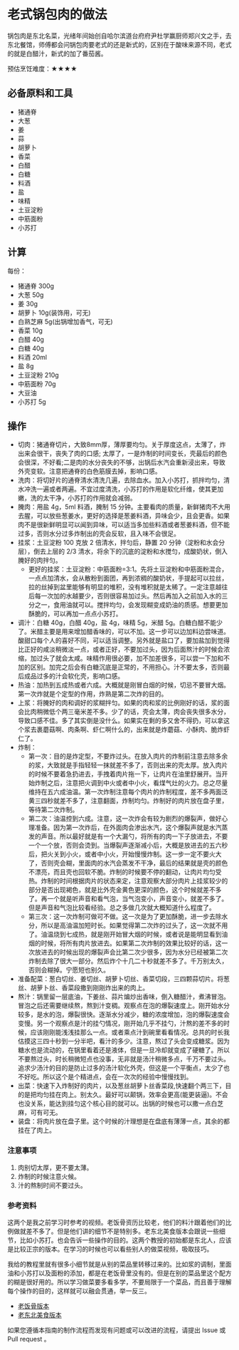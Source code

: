 # 老式锅包肉的做法

锅包肉是东北名菜，光绪年间始创自哈尔滨道台府府尹杜学赢厨师郑兴文之手，去东北餐馆，师傅都会问锅包肉要老式的还是新式的，区别在于酸味来源不同，老式的就是白醋汁，新式的加了番茄酱。

预估烹饪难度：★★★★

## 必备原料和工具

- 猪通脊
- 大葱
- 姜
- 蒜
- 胡萝卜
- 香菜
- 白醋
- 白糖
- 料酒
- 盐
- 味精
- 土豆淀粉
- 中筋面粉
- 小苏打

## 计算

每份：

- 猪通脊 300g
- 大葱 50g
- 姜 30g
- 胡萝卜 10g(装饰用，可无)
- 白熟芝麻 5g(出锅增加香气，可无)
- 香菜 10g
- 白醋 40g
- 白糖 40g
- 料酒 20ml
- 盐 8g
- 土豆淀粉 210g
- 中筋面粉 70g
- 大豆油
- 小苏打 5g

## 操作

- 切肉：猪通脊切片，大致8mm厚，薄厚要均匀。关于厚度这点，太薄了，炸出来会很干，丧失了肉的口感; 太厚了，一是炸制的时间变长，壳最后的颜色会很深，不好看;二是肉的水分丧失的不够，出锅后水汽会重新浸出来，导致外壳变软。注意把通脊的白色筋膜去掉，影响口感。
- 洗肉：将切好片的通脊清水清洗几遍，去除血水。加入小苏打，抓拌均匀，清水冲洗一遍或者两遍。不宜过度清洗，小苏打的作用是软化纤维，使其更加嫩，洗的太干净，小苏打的作用就会减弱。
- 腌肉：用盐 4g，5ml 料酒，腌制 15 分钟。主要看肉的质量，新鲜猪肉不大用去腥，可以放些葱姜水，更好的选择是葱姜料酒，异味会少，且会更香。如果肉不是很新鲜明显可以闻到异味，可以适当多加些料酒或者葱姜料酒，但不能过多，否则水分过多炸制出的壳会反软，且入味不会很足。
- 挂浆：土豆淀粉 100 克放 2 倍清水，拌匀后，静置 20 分钟（淀粉和水会分层），倒去上层的 2/3 清水，将余下的沉底的淀粉和水搅匀，成酸奶状，倒入腌好的肉拌匀。
  - 更好的挂浆：土豆淀粉：中筋面粉=3:1。先将土豆淀粉和中筋面粉混合，一点点加清水，会从散粉到面团，再到浓稠的酸奶状，手提起可以拉丝，拉的丝掉到盆里能够有明显的堆积，没有堆积就是太稀了。一定注意越往后每一次加的水越要少，否则很容易加过头。然后再加入之前加入水的三分之一，食用油就可以。搅拌均匀，会发现糊变成奶油的质感。想要更加酥脆的，可以再加一点点小苏打。
- 调汁：白糖 40g，白醋 40g，盐 4g，味精 5g，米醋 5g。白糖白醋不能少了。米醋主要是用来增加醋香味的，可以不加。这一步可以边加料边尝味道。酸甜口每个人的喜好不同，可以适当调整。另外就是盐口了，要加盐加到觉得比正好的咸淡稍微淡一点，或者正好，不要加过头，因为后面熬汁的时候会浓缩，加过头了就会太咸。味精作用很必要，加不加差很多，可以尝一下加和不加的区别。加完之后会有白糖沉底是正常的，不用担心。汁不要太多，否则最后成品过多的汁会软化壳，影响口感。
- 热油：加热到五成热或者六成。大概就是刚冒白烟的时候，切忌不要冒大烟。第一次炸就是个定型的作用，炸熟是第二次炸的目的。
- 上浆：将腌好的肉和调好的浆糊拌匀。如果的肉和浆的比例刚好的话，浆的面会比肉稍微低个两三毫米差不多。少了的话，壳会太薄，肉会丧失很多水分，导致口感不佳。多了其实倒是没什么。如果实在剩的多又舍不得扔，可以拿这个浆去裹蘑菇啊、肉条啊、虾仁啊什么的，出来就是炸蘑菇、小酥肉、脆炸虾仁了。
- 炸制：
  - 第一次：目的是炸定型，不要炸过头。在放入肉片的炸制前注意去除多余的浆，大致就是手指轻轻一抹就差不多了，否则出来的壳太厚。放入肉片的时候不要着急扔进去，手拽着肉片拖一下，让肉片在油里舒展开。当开始炸制之后，注意把火调到中火或者中小火，看煤气灶的火力。总之尽量维持在五六成油温。第一次炸制注意每个肉片的炸制程度，差不多两面泛黄三四秒就差不多了，注意翻面，炸制均匀。炸制好的肉片放在盘子里，等待第二次炸制。
  - 第二次：油温控到六成。注意，这一次炸会有较为剧烈的爆裂声，做好心理准备。因为第一次炸后，在外面肉会渗出水汽，这个爆裂声就是水汽蒸发的声音。所以最好就是有一个大漏勺，将所有的肉一下子放进去，不要一个一个放，否则会烫到。当爆裂声逐渐减小后，大概是放进去的五六秒后，把火关到小火，或者中小火，开始慢慢炸制。这一步一定不要火大了，否则壳会糊，里面肉的水汽会蒸发不干净，最后的结果就是壳的颜色不漂亮，而且壳也回软不脆。炸制的时候要不停的翻动，让肉片均匀受热。炸制的时间根据肉片的状态来定，注意观察大部分肉片上挂浆较少的部分是否出现褐色，就是比外壳金黄色更深的颜色，这个时候就差不多了。再一个就是听声音和看气泡，当气泡变小，声音变小，就差不多了。但是声音和气泡比较看经验。总之多做几次就大概知道什么程度了。
  - 第三次：这一次炸制可做可不做。这一次是为了更加酥脆，进一步去除水分，所以是高油温加短时长。如果觉得第二次炸的过头了，这一次就不用了。油温烧到七成热，就是刚开始冒大烟的时候，或者说是能明显看到油烟的时候，将所有肉片放进去。如果第二次炸制的效果比较好的话，这一次放进去的时候出现的爆裂声会比第二次少很多，因为水分已经被第二次炸制去除了很大一部分。然后炸个十几二十秒就差不多了。千万别太久，否则会糊掉。宁愿短也别久。
- 准备配菜：葱白切丝、姜切丝、胡萝卜切丝、香菜切段，三四颗蒜切片。将葱丝、胡萝卜丝、香菜段撒到刚刚炸出来的肉上。
- 熬汁：锅里留一层底油，下姜丝、蒜片煸炒出香味，倒入糖醋汁，煮沸冒泡。冒泡之后还需要继续熬，熬到汁变稠。观察点在泡的爆裂速度上。刚开始水分较多，是水的泡，爆裂很快。逐渐水分减少，糖的浓度增加，泡的爆裂速度会变慢。另一个观察点是汁的挂勺情况，刚开始几乎不挂勺，汁熬的差不多的时候，应该刚刚能浅浅挂那么一点。或者乘点汁到碗里看看情况。总共的时长我估摸这三四十秒到一分半吧，看汁的多少。注意，熬过了头会变成糖浆。因为糖水也是流动的，在锅里看着还是液体，但是一旦冷却就变成了硬糖了。所以不要熬过头，时长稍微短点也没事，无非就是汤汁稍微多点，千万不要过头。追求少汤汁的目的是防止过多的汤汁软化外壳，但这是一个平衡点，太少了也不好吃。所以这个是个精进点，会在一次次的经验中慢慢找到。
- 出菜：快速下入炸制好的肉片，以及葱丝胡萝卜丝香菜段,快速翻个两三下，目的是把均匀挂在肉上。别太久。最好可以颠锅，效率会更高(能更装逼)。不会也没关系，能达到挂匀这个核心目的就可以。出锅的时候也可以撒一点白芝麻，可有可无。
- 装盘：将肉片放在盘子里。这个时候的汁理想是在盘底有薄薄一点，其余的都挂在了肉上。

### 注意事项

1. 肉别切太厚，更不要太薄。
2. 炸制的时候注意火候。
3. 汁的熬制时间不要过头。

### 参考资料

这两个是我之前学习时参考的视频。老饭骨资历比较老，他们的料汁跟着他们的比例做就差不多了。但是他们讲的细节不是特别多。老东北美食版本会跟说一些细节，比如小苏打。也会告诉一些操作的目的。这两个教授的初始都是东北人，应该是比较正宗的版本。在学习的时候也可以看些别人的做菜视频，吸取技巧。

我给的教程里就有很多小细节就是从别的菜品里转移过来的。比如浆的调制，里面油和小苏打以及面粉的添加，都是在老饭骨里没有的。但是在别的菜品里这个配方的糊是很好用的。所以学习做菜要多看多学，不要局限于一个菜品，而且善于理解每个操作的目的，这样就可以融会贯通，举一反三。

- [老饭骨版本](https://www.bilibili.com/video/BV19F411b7ME)
- [老东北美食版本](https://www.bilibili.com/video/BV1wa4y1C7Cd)

如果您遵循本指南的制作流程而发现有问题或可以改进的流程，请提出 Issue 或 Pull request 。
